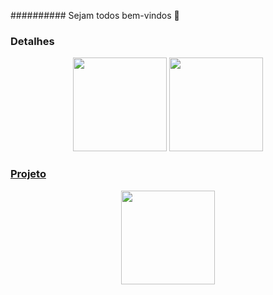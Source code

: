 ########## Sejam todos bem-vindos 👋

### Detalhes 
<div align="center">
    <img height="150em" src="https://github-readme-stats.vercel.app/api/top-langs/?username=layonss&layout=compact&langs_count=7&theme=tokyonight&hide=portugol,procfile"/>
   <a href="https://github.com/layonss/TiktokProject">
    <img height="150em" src="https://github-readme-stats.vercel.app/api?username=layonss&show_icons=true&theme=tokyonight&include_all_commits=true&count_private=true"/>
    </div>

### Projeto 
 <div align="center">
     <a href="[https://github.com/layonss](https://github.com/layonss/TiktokProject)">
<img height="150em"  src="https://github-readme-stats.vercel.app/api/pin/?username=layonss&repo=TiktokProject&theme=tokyonight"
  </div>
